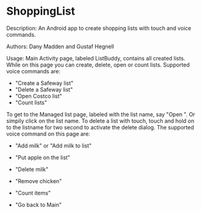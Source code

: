 # ShoppingList

Description:
An Android app to create shopping lists with touch and voice commands.

Authors: Dany Madden and Gustaf Hegnell

Usage:
Main Activity page, labeled ListBuddy, contains all created lists. While on this page you can create, delete, open or count lists.
Supported voice commands are:
- "Create a Safeway list"
- "Delete a Safeway list"
- "Open Costco list"
- "Count lists"

To get to the Managed list page, labeled with the list name, say "Open <listName>". Or simpily click on the list name. To delete a list with touch, touch and hold on to the listname for two second to activate the delete dialog. The supported voice command on this page are:
- "Add milk" or "Add milk to list"
- "Put apple on the list" 

- "Delete milk"
- "Remove chicken"

- "Count items"
- "Go back to Main"


